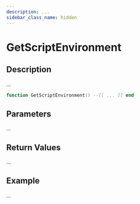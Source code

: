 ```yaml
---
description: ...
sidebar_class_name: hidden
---
```


# GetScriptEnvironment

## Description

...

```lua
function GetScriptEnvironment() --[[ ... ]] end
```

## Parameters

...

## Return Values

...

## Example

...

